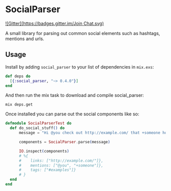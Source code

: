 # SocialParser

[![Gitter](https://badges.gitter.im/Join Chat.svg)](https://gitter.im/social_parser/lobby?utm_source=badge&utm_medium=badge&utm_campaign=pr-badge&utm_content=badge)

A small library for parsing out common social elements such as hashtags, mentions and urls.

## Usage

Install by adding `social_parser` to your list of dependencies in `mix.exs`:

  ```elixir
  def deps do
    [{:social_parser, "~> 0.4.0"}]
  end
  ```

And then run the mix task to download and compile social_parser:

  ```shell
  mix deps.get
  ```

Once installed you can parse out the social components like so:

  ```elixir
  defmodule SocialParserTest do
    def do_social_stuff() do
        message = "Hi @you check out http://example.com/ that +someone hosted #examples"

        components = SocialParser.parse(message)

        IO.inspect(components)
        # %{
        #    links: ["http://example.com/"]},
        #    mentions: ["@you", "+someone"]},
        #    tags: ["#examples"]}
        # }
    end
  end
  ```
